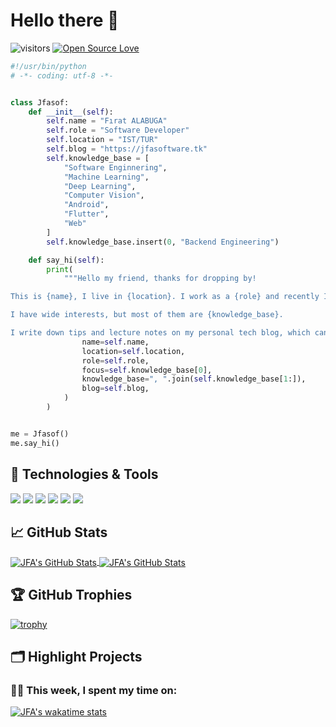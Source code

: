 # Hello there 👋

![visitors](https://visitor-badge.laobi.icu/badge?page_id=JFASOF.JFASOF)
[![Open Source Love](https://badges.frapsoft.com/os/v1/open-source.svg?v=102)](https://github.com/ellerbrock/open-source-badge/)


```python
#!/usr/bin/python
# -*- coding: utf-8 -*-


class Jfasof:
    def __init__(self):
        self.name = "Fırat ALABUGA"
        self.role = "Software Developer"
        self.location = "IST/TUR"
        self.blog = "https://jfasoftware.tk"
        self.knowledge_base = [
            "Software Enginnering",
            "Machine Learning",
            "Deep Learning",
            "Computer Vision",
            "Android",
            "Flutter",
            "Web"
        ]
        self.knowledge_base.insert(0, "Backend Engineering")

    def say_hi(self):
        print(
            """Hello my friend, thanks for dropping by!

This is {name}, I live in {location}. I work as a {role} and recently I am focusing on {focus} for my personal growth.

I have wide interests, but most of them are {knowledge_base}.

I write down tips and lecture notes on my personal tech blog, which can be found here: {blog}""".format(
                name=self.name,
                location=self.location,
                role=self.role,
                focus=self.knowledge_base[0],
                knowledge_base=", ".join(self.knowledge_base[1:]),
                blog=self.blog,
            )
        )


me = Jfasof()
me.say_hi()

```

## 🔧 Technologies & Tools

![](https://img.shields.io/badge/OS-Linux-informational?style=flat&logo=linux&logoColor=white&color=6aa6f8)
![](https://img.shields.io/badge/Editor-VS_Code-informational?style=flat&logo=visual-studio-code&logoColor=white&color=6aa6f8)
![](https://img.shields.io/badge/Code-Python-informational?style=flat&logo=python&logoColor=white&color=6aa6f8)
![](https://img.shields.io/badge/Code-JavaScript-informational?style=flat&logo=javascript&logoColor=white&color=6aa6f8)
![](https://img.shields.io/badge/Code-Flutter-informational?style=flat&logo=flutter&logoColor=white&color=6aa6f8)
![](https://img.shields.io/badge/Code-NodeJs-informational?style=flat&logo=node&logoColor=white&color=6aa6f8)



## &#x1f4c8; GitHub Stats

<a href="https://github.com/JFASOF/JFASOF">
  <img align="center" src="https://github-readme-stats.vercel.app/api/top-langs/?username=JFASOF&hide=c%2B%2B,c,html&title_color=6aa6f8&text_color=8a919a&icon_color=6aa6f8&bg_color=0e1116" alt="JFA's GitHub Stats" />
</a>

<a href="https://github.com/JFASOF/JFASOF">
  <img align="center" src="https://github-readme-stats.vercel.app/api?username=JFASOF&show_icons=true&line_height=27&count_private=true&title_color=6aa6f8&text_color=8a919a&icon_color=6aa6f8&bg_color=0e1116" alt="JFA's GitHub Stats" />
</a>

## 🏆 GitHub Trophies

[![trophy](https://github-profile-trophy.vercel.app/?username=JFASOF&theme=nord&column=7)](https://github.com/JFASOF/github-profile-trophy)


## 🗂️ Highlight Projects



### 🧑‍💻  This week, I spent my time on:

[![JFA's wakatime stats](https://github-readme-stats.vercel.app/api/wakatime?username=JFASOF&line_height=27&title_color=6aa6f8&text_color=8a919a&icon_color=6aa6f8&bg_color=0e1116)](https://github.com/anuraghazra/github-readme-stats)
